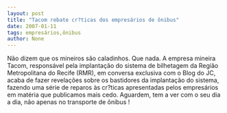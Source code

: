 ```yaml
---
layout: post
title: "Tacom rebate cr?ticas dos empresários de ônibus"
date: 2007-01-11
tags: empresários,ônibus
author: None
---
```

Não dizem que os mineiros são caladinhos. Que nada.
A empresa mineira Tacom, responsável pela implantação do sistema de bilhetagem da Região Metropolitana do Recife (RMR), em conversa exclusiva com o Blog do JC, acaba de fazer revelações sobre os bastidores da implantação do sistema, fazendo uma série de reparos às cr?ticas apresentadas pelos empresários em matéria que publicamos mais cedo.
Aguardem, tem a ver com o seu dia a dia, não apenas no transporte de ônibus !
&nbsp; 